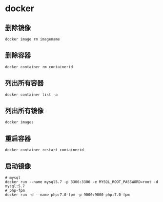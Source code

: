 # docker

## 删除镜像

```
docker image rm imagename
```

## 删除容器

```
docker container rm containerid
```

## 列出所有容器

```
docker container list -a
```

## 列出所有镜像

```
docker images
```

## 重启容器

```
docker container restart containerid
```

## 启动镜像

```
# mysql
docker run --name mysql5.7 -p 3306:3306 -e MYSQL_ROOT_PASSWORD=root -d mysql:5.7
# php-fpm
docker run -d --name php:7.0-fpm -p 9000:9000 php:7.0-fpm
```

